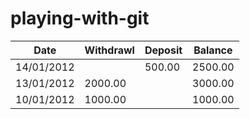 # playing-with-git

|Date|	Withdrawl|	Deposit|	Balance|
|----|-----------|---------|---------|
|14/01/2012	|	|500.00|	2500.00|
|13/01/2012|	2000.00|		|3000.00|
|10/01/2012|	1000.00	|	|1000.00|
